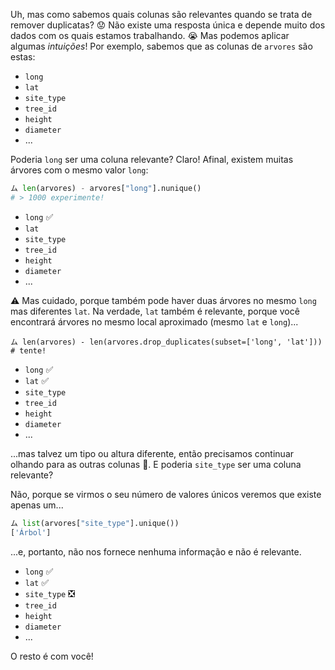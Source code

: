 Uh, mas como sabemos quais colunas são relevantes quando se trata de remover duplicatas? 😟 Não existe uma resposta única e depende muito dos dados com os quais estamos trabalhando. 😭 Mas podemos aplicar algumas _intuições_! Por exemplo, sabemos que as colunas de `arvores` são estas:

* `long`
* `lat`
* `site_type`
* `tree_id`
* `height`
* `diameter`
* ...

Poderia `long` ser uma coluna relevante? Claro! Afinal, existem muitas árvores com o mesmo valor `long`:

```python
ム len(arvores) - arvores["long"].nunique()
# > 1000 experimente!
```

* `long` :white_check_mark:
* `lat`
* `site_type`
* `tree_id`
* `height`
* `diameter`
* ...


⚠️ Mas cuidado, porque também pode haver duas árvores no mesmo `long` mas diferentes `lat`. Na verdade, `lat` também é relevante, porque você encontrará árvores no mesmo local aproximado (mesmo `lat` e `long`)...

```
ム len(arvores) - len(arvores.drop_duplicates(subset=['long', 'lat']))
# tente!
```

* `long` :white_check_mark:
* `lat` :white_check_mark:
* `site_type`
* `tree_id`
* `height`
* `diameter`
* ...


...mas talvez um tipo ou altura diferente, então precisamos continuar olhando para as outras colunas 🤷. E poderia `site_type` ser uma coluna relevante?

Não, porque se virmos o seu número de valores únicos veremos que existe apenas um...

```python
ム list(arvores["site_type"].unique())
['Árbol']
```

...e, portanto, não nos fornece nenhuma informação e não é relevante.

* `long` :white_check_mark:
* `lat` :white_check_mark:
* `site_type` :negative_squared_cross_mark:
* `tree_id`
* `height`
* `diameter`
* ...


O resto é com você!